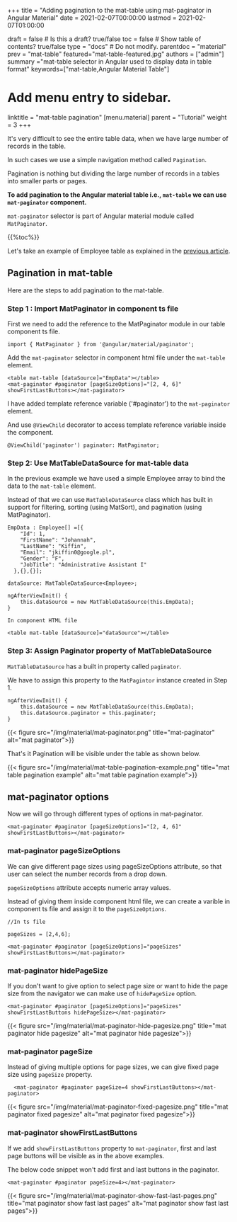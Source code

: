 +++
title = "Adding pagination to the mat-table using mat-paginator in Angular Material"
date = 2021-02-07T00:00:00
lastmod = 2021-02-07T01:00:00

draft = false  # Is this a draft? true/false
toc = false  # Show table of contents? true/false
type = "docs"  # Do not modify.
parentdoc = "material"
prev = "mat-table"
featured="mat-table-featured.jpg"
authors = ["admin"]
summary ="mat-table selector in Angular used to display data in table format"
keywords=["mat-table,Angular Material Table"]


# Add menu entry to sidebar.
linktitle = "mat-table pagination"
[menu.material]
  parent = "Tutorial"
  weight = 3
+++

It's very difficult to see the entire table data, when we have large number of records in the table.

In such cases we use a simple navigation method called `Pagination`.

Pagination is nothing but dividing the large number of records in a tables into smaller parts or pages.

**To add pagination to the Angular material table i.e., `mat-table` we can use `mat-paginator` component.**

`mat-paginator` selector is part of Angular material module called `MatPaginator`.

{{%toc%}}

Let's take an example of Employee table as explained in the [previous article](https://www.angularjswiki.com/material/mat-table/).

## Pagination in mat-table

Here are the steps to add pagination to the mat-table.

### Step 1 : Import MatPaginator in component ts file

First we need to add the reference to the MatPaginator module in our table component ts file.

```
import { MatPaginator } from '@angular/material/paginator';
```

Add the `mat-paginator` selector in component html file under the `mat-table` element.

```
<table mat-table [dataSource]="EmpData"></table>
<mat-paginator #paginator [pageSizeOptions]="[2, 4, 6]" 
showFirstLastButtons></mat-paginator>
```
I have added template reference variable ('#paginator') to the `mat-paginator` element. 

And use `@ViewChild` decorator to access template reference variable inside the component.

```
@ViewChild('paginator') paginator: MatPaginator;

```

### Step 2: Use MatTableDataSource for mat-table data

In the previous example we have used a simple Employee array to bind the data to the `mat-table` element.

Instead of that we can use `MatTableDataSource` class which has built in support for filtering, sorting (using MatSort), and pagination (using MatPaginator).

```
EmpData : Employee[] =[{
    "Id": 1,
    "FirstName": "Johannah",
    "LastName": "Kiffin",
    "Email": "jkiffin0@google.pl",
    "Gender": "F",
    "JobTitle": "Administrative Assistant I"
  },{},{}];

dataSource: MatTableDataSource<Employee>;

ngAfterViewInit() {
    this.dataSource = new MatTableDataSource(this.EmpData);
}

In component HTML file 

<table mat-table [dataSource]="dataSource"></table>

```

### Step 3: Assign Paginator property of MatTableDataSource

`MatTableDataSource` has a built in property called `paginator`.

We have to assign this property to the `MatPagintor` instance created in Step 1.

```
ngAfterViewInit() {
    this.dataSource = new MatTableDataSource(this.EmpData);
    this.dataSource.paginator = this.paginator;
}
```
{{< figure src="/img/material/mat-paginator.png" title="mat-paginator" alt="mat paginator">}}


That's it Pagination will be visible under the table as shown below.

{{< figure src="/img/material/mat-table-pagination-example.png" title="mat table pagination example" alt="mat table pagination example">}}

## mat-paginator options

Now we will go through different types of options in mat-paginator. 

```
<mat-paginator #paginator [pageSizeOptions]="[2, 4, 6]" 
showFirstLastButtons></mat-paginator>
```

### mat-paginator pageSizeOptions

We can give different page sizes using pageSizeOptions attribute, so that user can select the number records from a drop down. 

`pageSizeOptions` attribute accepts numeric array values.

Instead of giving them inside component html file, we can create a varible in component ts file and assign it to the `pageSizeOptions`.

```
//In ts file

pageSizes = [2,4,6];

<mat-paginator #paginator [pageSizeOptions]="pageSizes" showFirstLastButtons></mat-paginator>

```

### mat-paginator hidePageSize

If you don't want to give option to select page size or want to hide the page size from the navigator we can make use of `hidePageSize` option.

```
<mat-paginator #paginator [pageSizeOptions]="pageSizes" showFirstLastButtons hidePageSize></mat-paginator>
```

{{< figure src="/img/material/mat-paginator-hide-pagesize.png" title="mat paginator hide pagesize" alt="mat paginator hide pagesize">}}

### mat-paginator pageSize

Instead of giving multiple options for page sizes, we can give fixed page size using `pageSize` property.

```
  <mat-paginator #paginator pageSize=4 showFirstLastButtons></mat-paginator>

```
{{< figure src="/img/material/mat-paginator-fixed-pagesize.png" title="mat paginator fixed pagesize" alt="mat paginator fixed pagesize">}}


### mat-paginator showFirstLastButtons

If we add `showFirstLastButtons` property to `mat-paginator`, first and last page buttons will be visible as in the above examples.

The below code snippet won't add first and last buttons in the paginator.

```
<mat-paginator #paginator pageSize=4></mat-paginator>
```
{{< figure src="/img/material/mat-paginator-show-fast-last-pages.png" title="mat paginator show fast last pages" alt="mat paginator show fast last pages">}}



